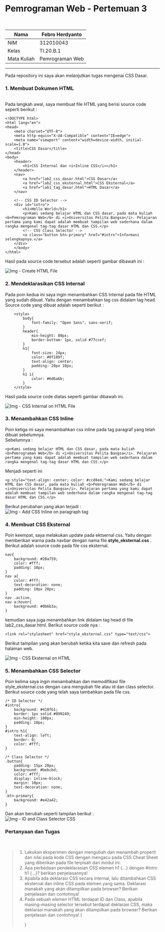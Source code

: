 # Pemrograman Web - Pertemuan 3
<br>

| Nama | Febro Herdyanto |
| --- | --- |
| NIM | 312010043 |
| Kelas | TI.20.B.1 |
| Mata Kuliah | Pemrograman Web |

<hr>

Pada repository ini saya akan melanjutkan tugas mengenai CSS Dasar. <br>

### 1. **Membuat Dokumen HTML**
<br>
Pada langkah awal, saya membuat file HTML yang berisi source code seperti berikut : <br>

```
<!DOCTYPE html>
<html lang="en">
<head>
    <meta charset="UTF-8">
    <meta http-equiv="X-UA-Compatible" content="IE=edge">
    <meta name="viewport" content="width=device-width, initial-scale=1.0">
    <title>CSS Dasar</title>
</head>
<body>
    <header>
        <h1>CSS Internal dan <i>Inline CSS</i></h1>
    </header>
    <nav>
        <a href="lab2_css_dasar.html">CSS Dasar</a>
        <a href="lab2_css_eksternal.html">CSS Eksternal</a>
        <a href="lab1_tag_dasar.html">HTML Dasar</a>
    </nav>

    <!-- CSS ID Selector -->
    <div id="intro">
        <h1>Hello World</h1>
        <p>Kami sedang belajar HTML dan CSS dasar, pada mata kuliah <b>Pemrograman Web</b> di <i>Universitas Pelita Bangsa</i>. Pelajaran pertama yang kami dapat adalah membuat tampilan web sederhana dalam rangka mengenal tag-tag dasar HTML dan CSS.</p>
        <!-- CSS Class Selector -->
        <a class="button btn-primary" href="#intro">Informasi selengkapnya.</a>
    </div>
    </body>
</html>
```

Hasil pada source code tersebut adalah seperti gambar dibawah ini : <br>

![Img - Create HTML File](imageData/createHTML.png)

### 2. **Mendeklarasikan CSS Internal**

Pada poin kedua ini saya ingin menambahkan CSS Internal pada file HTML yang sudah dibuat. Yaitu dengan menambahkan tag css didalam tag head. Source code yang dibuat adalah seperti berikut : <br>

```
    <style>
        body{
            font-family: "Open Sans", sans-serif;
        }
        header{
            min-height: 80px;
            border-bottom: 1px, solid #77ccef;
        }
        h1{
            font-size: 24px;
            color: #0f189f;
            text-align: center;
            padding: 20px 10px;
        }
        h1 i{
            color: #6d6a6b;
        }
    </style>
```

Hasil pada source code diatas seperti gambar dibawah ini. <br>

![Img - CSS Internal on HTML File](imageData/cssinternal.png)

### 3. **Menambahkan CSS Inline**

Poin ketiga ini saya menambahkan css inline pada tag paragraf yang telah dibuat sebelumnya. <br>
Sebelumnya : <br>

```
<p>Kami sedang belajar HTML dan CSS dasar, pada mata kuliah <b>Pemrograman Web</b> di <i>Universitas Pelita Bangsa</i>. Pelajaran pertama yang kami dapat adalah membuat tampilan web sederhana dalam rangka mengenal tag-tag dasar HTML dan CSS.</p>
```

Menjadi seperti ini <br>

```
<p style="text-align: center; color: #ccd8e4;">Kami sedang belajar HTML dan CSS dasar, pada mata kuliah <b>Pemrograman Web</b> di <i>Universitas Pelita Bangsa</i>. Pelajaran pertama yang kami dapat adalah membuat tampilan web sederhana dalam rangka mengenal tag-tag dasar HTML dan CSS.</p>
```

Berikut perubahan yang akan terjadi : <br>
![Img - Add CSS Inline on paragraph tag](imageData/inlineCSS.png)

### 4. **Membuat CSS Eksternal**

Poin keempat, saya melakukan update pada ektsernal css. Yaitu dengan memberikan warna pada navbar dengan nama file **style_eksternal.css** . Berikut adalah source code pada file css eksternal.<br>

```
nav{
    background: #20a759;
    color: #fff;
    padding: 10px;
}
nav a{
    color: #fff;
    text-decoration: none;
    padding: 10px 20px;
}
nav .active,
nav a:hover{
    background: #0b6b3a;
}
```

kemudian saya juga menambahkan link didalam tag head di file lab2_css_dasar.html. Berikut source code nya : <br>

```
<link rel="stylesheet" href="style_eksternal.css" type="text/css">
```

Berikut tampilan yang akan berubah ketika kita save dan refresh pada halaman web.

![Img - CSS Eksternal on HTML](imageData/eksternalCSS.png)

### 5. **Menambahkan CSS Selector**

Poin kelima saya ingin menambahkan dan memodifikasi file style_eksternal.css dengan cara mengubah file atau id dan class selector. <br>
Berikut source code yang telah saya tambahkan pada file css. <br>

```
/* ID Selector */
#intro{
    background: #418fb1;
    border: 1px solid #099249;
    min-height: 100px;
    padding: 10px;
}
#intro h1{
    text-align: left;
    border: 0;
    color: #fff;
}

/* Class Selector */
.button{
    padding: 15px 20px;
    background: #bebcbd;
    color: #fff;
    display: inline-block;
    margin: 10px;
    text-decoration: none;
}
.btn-primary{
    background: #e42a42;
}
```

Dan akan berubah seperti tampilan berikut : <br>
![Img - ID and Class Selector CSS](imageData/idclass.png)

### Pertanyaan dan Tugas
<br>

> 1. Lakukan eksperimen dengan mengubah dan menambah properti dan nilai pada kode CSS dengan mengacu pada CSS Cheat Sheet yang diberikan pada file terpisah dari modul ini. <br>
> 2. Apa perbedaan pendeklarasian CSS elemen h1 {...} dengan #intro h1 {...}? berikan penjelasannya! <br>
> 3. Apabila ada deklarasi CSS secara internal, lalu ditambahkan CSS eksternal dan inline CSS pada elemen yang sama. Deklarasi manakah yang akan ditampilkan pada browser? Berikan penjelasan dan contohnya! <br>
> 4. Pada sebuah elemen HTML terdapat ID dan Class, apabila masing-masing selector tersebut terdapat deklarasi CSS, maka deklarasi manakah yang akan ditampilkan pada browser? Berikan penjelasan dan contohnya! ( <p id="paragraf-1" class="text-paragraf"> )  <br>